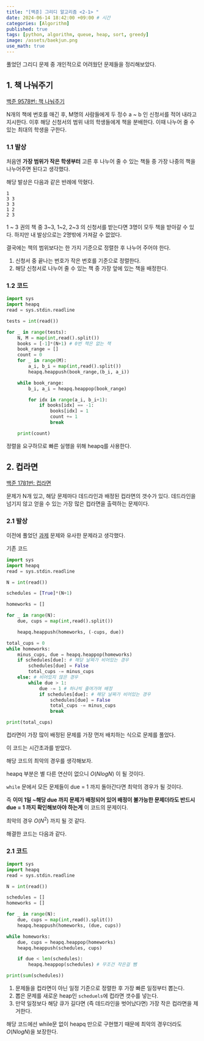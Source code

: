 ```yaml
---
title: "[백준] 그리디 알고리즘 <2-1> "
date: 2024-06-14 18:42:00 +09:00 # 시간
categories: [Algorithm]
published: true
tags: [python, algorithm, queue, heap, sort, greedy]
image: /assets/baekjun.png
use_math: true
---
```

풀었던 그리디 문제 중 개인적으로 어려웠던 문제들을 정리해보았다.

## 1. 책 나눠주기

[백준 9578번: 책 나눠주기](https://www.acmicpc.net/problem/9576)

N개의 책에 번호를 매긴 후, M명의 사람들에게 두 정수 a ~ b 인 신청서를 적어 내라고 지시한다. 이후 해당 신청서의 범위 내의 학생들에게 책을 분배한다. 이때 나누어 줄 수 있는 최대의 학생을 구한다.

### 1.1 발상

처음엔 **가장 범위가 작은 학생부터** 고른 후 나누어 줄 수 있는 책들 중 가장 나중의 책을 나누어주면 된다고 생각했다.

해당 발상은 다음과 같은 반례에 막혔다.

 

```
1
3 3
3 3
1 2
2 3
```

1 ~ 3 권의 책 중 3~3, 1~2, 2~3 의 신청서를 받는다면 3명이 모두 책을 받아갈 수 있다. 하지만 내 발상으로는 2명밖에 가져갈 수 없었다.

결국에는 책의 범위보다는 한 가지 기준으로 정렬한 후 나누어 주어야 한다.

1. 신청서 중 끝나는 번호가 작은 번호를 기준으로 정렬한다.
2. 해당 신청서로 나누어 줄 수 있는 책 중 가장 앞에 있는 책을 배정한다.

### 1.2 코드

```python
import sys
import heapq
read = sys.stdin.readline

tests = int(read())

for _ in range(tests):
    N, M = map(int,read().split())
    books = [-1]*(N+1) # 0번 책은 없는 책
    book_range = []
    count = 0
    for _ in range(M):
        a_i, b_i = map(int,read().split())
        heapq.heappush(book_range,(b_i, a_i))

    while book_range:
        b_i, a_i = heapq.heappop(book_range)

        for idx in range(a_i, b_i+1):
            if books[idx] == -1:
                books[idx] = 1
                count += 1
                break

    print(count)
```

정렬을 요구하므로 빠른 실행을 위해 heapq를 사용한다.

## 2. 컵라면

[백준 1781번: 컵라면](https://www.acmicpc.net/problem/1781)

문제가 N개 있고, 해당 문제마다 데드라인과 배정된 컵라면의 갯수가 있다. 데드라인을 넘기지 않고 얻을 수 있는 가장 많은 컵라면을 출력하는 문제이다.

### 2.1 발상

이전에 풀었던 [과제](https://astro-yu.github.io/posts/Baekjun-Algorithm20/#23-%EA%B3%BC%EC%A0%9C) 문제와 유사한 문제라고 생각했다.

기존 코드

```python
import sys
import heapq
read = sys.stdin.readline

N = int(read())

schedules = [True]*(N+1)

homeworks = []

for _ in range(N):
    due, cups = map(int,read().split())

    heapq.heappush(homeworks, (-cups, due))

total_cups = 0
while homeworks:
    minus_cups, due = heapq.heappop(homeworks)
    if schedules[due]: # 해당 날짜가 비어있는 경우
        schedules[due] = False
        total_cups -= minus_cups
    else: # 비어있지 않은 경우
        while due > 1:
            due -= 1 # 하나씩 줄여가며 배정
            if schedules[due]: # 해당 날짜가 비어있는 경우
                schedules[due] = False
                total_cups -= minus_cups
                break

print(total_cups)
```

컵라면이 가장 많이 배정된 문제를 가장 먼저 배치하는 식으로 문제를 풀었다.

이 코드는 시간초과를 받았다.

해당 코드의 최악의 경우를 생각해보자.

heapq 부분은 별 다른 연산이 없으니 $O(NlogN)$ 이 될 것이다.

`while` 문에서 모든 문제들이 due = 1 까지 돌아간다면 최악의 경우가 될 것이다.

즉 **이미 1일 ~해당 due 까지 문제가 배정되어 있어 배정이 불가능한 문제더라도 반드시 due = 1 까지 확인해보아야 하는게** 이 코드의 문제이다.

최악의 경우 $O(N^2)$ 까지 될 것 같다.

해결한 코드는 다음과 같다.

### 2.1 코드

```python
import sys
import heapq
read = sys.stdin.readline

N = int(read())

schedules = []
homeworks = []

for _ in range(N):
    due, cups = map(int,read().split())
    heapq.heappush(homeworks, (due, cups))

while homeworks:
    due, cups = heapq.heappop(homeworks)
    heapq.heappush(schedules, cups)

    if due < len(schedules):
        heapq.heappop(schedules) # 무조건 작은걸 뺌

print(sum(schedules))
```

1. 문제들을 컵라면이 아닌 일정 기준으로 정렬한 후 가장 빠른 일정부터 뽑는다.
2. 뽑은 문제를 새로운 heap인 `scheduels`에 컵라면 갯수를 넣는다.
3. 만약 일정보다 해당 큐가 길다면 (즉 데드라인을 벗어났다면) 가장 작은 컵라면을 제거한다.

해당 코드에선 while문 없이 heapq 만으로 구현했기 때문에 최악의 경우더라도 $O(NlogN)$을 보장한다.